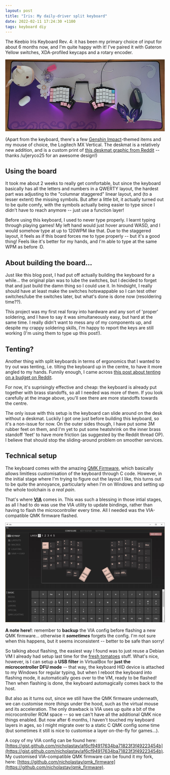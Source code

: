 ```yaml
---
layout: post
title: "Iris: My daily-driver split keyboard"
date: 2022-02-11 17:24:30 +1100
tags: keyboard diy
---
```


The Keebio Iris Keyboard Rev. 4: it has been my primary choice of input for about 6 months now, and I'm quite happy with it! I've paired it with Gateron Yellow switches, XDA-profiled keycaps and a rotary encoder.

![The final desk setup](/static/post-img/202202-iris.jpg)

(Apart from the keyboard, there's a few [Genshin Impact](https://genshin.mihoyo.com/)-themed items and my mouse of choice, the Logitech MX Vertical. The deskmat is a relatively new addition, and is a custom print of [this deskmat graphic from Reddit](https://www.reddit.com/r/KeqingMains/comments/jyvc3k/tried_creating_a_keqing_desk_mat/) -- thanks /u/jeryco25 for an awesome design!)

## Using the board

It took me about 2 weeks to really get comfortable, but since the keyboard basically has all the letters and numbers in a QWERTY layout, the hardest part was adjusting to the "columnar staggered" linear layout, and (to a lesser extent) the missing symbols. But after a little bit, it actually turned out to be quite comfy, with the symbols actually being easier to type since I didn't have to reach anymore -- just use a function layer!

Before using this keyboard, I used to never type properly. I learnt typing through playing games! My left hand would just hover around WASD, and I would somehow type at up to 120WPM like that. Due to the staggered layout, it feels as if this board forces me to type properly -- but it's a good thing! Feels like it's better for my hands, and I'm able to type at the same WPM as before :D.

## About building the board...

Just like this blog post, I had put off actually building the keyboard for a while... the original plan was to lube the switches, but I decided to forget that and just build the damn thing so I could use it. In hindsight, I really should have at least make the switches hotswappable so I can test other switches/lube the switches later, but what's done is done now (resoldering time??).

This project was my first real foray into hardware and any sort of 'proper' soldering, and I have to say it was simultaneously easy, but hard at the same time. I really didn't want to mess any of my components up, and despite my crappy soldering skills, I'm happy to report the keys are still working (I'm using them to type up this post!).

## Tenting?

Another thing with split keyboards in terms of ergonomics that I wanted to try out was tenting, i.e. tilting the keyboard up in the centre, to have it more angled to my hands. Funnily enough, I came across [this post about tenting on a budget on Reddit](https://www.reddit.com/r/MechanicalKeyboards/comments/9ucwyc/do_you_want_to_tilttent_your_iris_but_dont_have/).

For now, it's suprisingly effective and cheap: the keyboard is already put together with brass standoffs, so all I needed was more of them. If you look carefully at the image above, you'll see there are more standoffs towards the centre.

The only issue with this setup is the keyboard can slide around on the desk without a deskmat. Luckily I got one just before building this keyboard, so it's a non-issue for now. On the outer sides though, I have put some 3M rubber feet on them, and I'm yet to put some heatshrink on the inner brass standoff 'feet' to have more friction (as suggested by the Reddit thread OP). I believe that should stop the sliding-around problem on smoother services.

## Technical setup

The keyboard comes with the amazing [QMK Firmware](https://qmk.fm/), which basically allows limitless customisation of the keyboard through C code. However, in the initial stage where I'm trying to figure out the layout I like, this turns out to be quite the annoyance, particularly when I'm on Windows and setting up the whole toolchain is *a real pain*.

That's where **[VIA](https://www.caniusevia.com/)** comes in. This was such a blessing in those intial stages, as all I had to do was use the VIA utility to update bindings, rather than having to flash the microcontroller every time. All I needed was the VIA-compatible QMK firmware flashed.

![The VIA utility](/static/post-img/202202-via.jpg)

**A note here!**: remember to **backup** the VIA config before flashing a new QMK firmware... otherwise it ***sometimes*** forgets the config. I'm not sure when this happens, but it seems inconsistent -- better to be safe than sorry!

So talking about flashing, the easiest way I found was to just reuse a Debian VM I already had setup last time for the [fresh tomatoes](/2021/06/24/fresh-tomato.html) stuff. What's nice, however, is I can setup a **USB filter** in VirtualBox for **just the microcontroller DFU mode** -- that way, the keyboard HID device is attached to my Windows for regular typing, but when I reboot the keyboard into flashing mode, it automatically goes over to the VM, ready to be flashed! Then when flashing is done, the keyboard automagically comes back to the host.

But also as it turns out, since we still have the QMK firmware underneath, we can customise more *things* under the hood, such as the virtual mouse and its acceleration. The only drawback is VIA uses up quite a bit of the microcontroller ROM space -- so we can't have all the additional QMK nice things enabled. But now after 6 months, I haven't touched my keyboard layers in ages, so I might migrate over to a static C QMK config some time (but sometimes it still is nice to customise a layer on-the-fly for games...).

A copy of my VIA config can be found here: [https://gist.github.com/nicholastay/af6cf94917634ba71823f3f49223454b](https://gist.github.com/nicholastay/af6cf94917634ba71823f3f49223454b). My customised VIA-compatible QMK firmware can be found it my fork, here: [https://github.com/nicholastay/qmk_firmware](https://github.com/nicholastay/qmk_firmware).